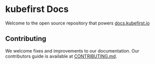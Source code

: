 # kubefirst Docs

Welcome to the open source repository that powers [docs.kubefirst.io](https://docs.kubefirst.io)

## Contributing

We welcome fixes and improvements to our documentation. Our contributors guide is available at [CONTRIBUTING.md](./CONTRIBUTING.md).
